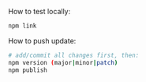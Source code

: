 How to test locally:
```bash
npm link
```

How to push update:
```bash
# add/commit all changes first, then:
npm version (major|minor|patch)
npm publish
```